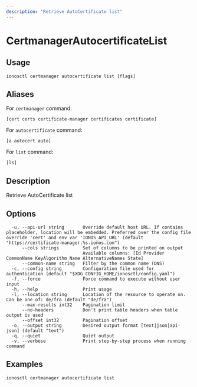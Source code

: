 ```yaml
---
description: "Retrieve AutoCertificate list"
---
```


# CertmanagerAutocertificateList

## Usage

```text
ionosctl certmanager autocertificate list [flags]
```

## Aliases

For `certmanager` command:

```text
[cert certs certificate-manager certificates certificate]
```

For `autocertificate` command:

```text
[a autocert auto]
```

For `list` command:

```text
[ls]
```

## Description

Retrieve AutoCertificate list

## Options

```text
  -u, --api-url string       Override default host URL. If contains placeholder, location will be embedded. Preferred over the config file override 'cert' and env var 'IONOS_API_URL' (default "https://certificate-manager.%s.ionos.com")
      --cols strings         Set of columns to be printed on output 
                             Available columns: [Id Provider CommonName KeyAlgorithm Name AlternativeNames State]
      --common-name string   Filter by the common name (DNS)
  -c, --config string        Configuration file used for authentication (default "$XDG_CONFIG_HOME/ionosctl/config.yaml")
  -f, --force                Force command to execute without user input
  -h, --help                 Print usage
  -l, --location string      Location of the resource to operate on. Can be one of: de/fra (default "de/fra")
      --max-results int32    Pagination limit
      --no-headers           Don't print table headers when table output is used
      --offset int32         Pagination offset
  -o, --output string        Desired output format [text|json|api-json] (default "text")
  -q, --quiet                Quiet output
  -v, --verbose              Print step-by-step process when running command
```

## Examples

```text
ionosctl certmanager autocertificate list
```


